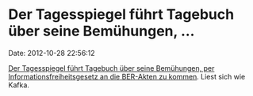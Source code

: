 Der Tagesspiegel führt Tagebuch über seine Bemühungen, \...
===========================================================

Date: 2012-10-28 22:56:12

[Der Tagesspiegel führt Tagebuch über seine Bemühungen, per
Informationsfreiheitsgesetz an die BER-Akten zu
kommen](http://www.tagesspiegel.de/berlin/schwere-pruefung/7309404.html).
Liest sich wie Kafka.
